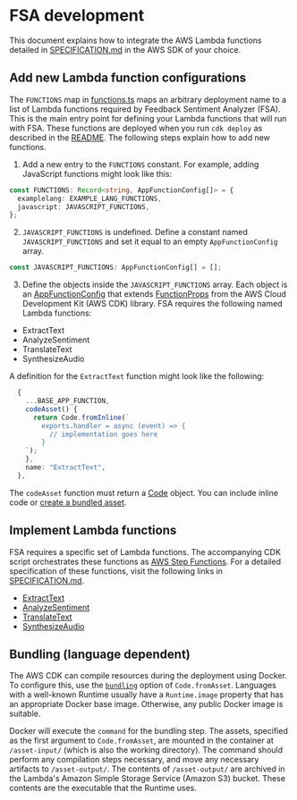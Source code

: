 # FSA development

This document explains how to integrate the AWS Lambda functions detailed in [SPECIFICATION.md](./SPECIFICATION.md#lambda-functions) in the AWS SDK of your choice.

## Add new Lambda function configurations

The `FUNCTIONS` map in [functions.ts](./cdk/lib/functions.ts) maps an arbitrary deployment name to a list of Lambda functions required by Feedback Sentiment Analyzer (FSA). This is the main entry point for defining your Lambda functions that will run with FSA. These functions are deployed when you run `cdk deploy` as described in the [README](./README.md). The following steps explain how to add new functions.

1. Add a new entry to the `FUNCTIONS` constant. For example, adding JavaScript functions might look like this:

```typescript
const FUNCTIONS: Record<string, AppFunctionConfig[]> = {
  examplelang: EXAMPLE_LANG_FUNCTIONS,
  javascript: JAVASCRIPT_FUNCTIONS,
};
```

2. `JAVASCRIPT_FUNCTIONS` is undefined. Define a constant named `JAVASCRIPT_FUNCTIONS` and set it equal to an empty `AppFunctionConfig` array.

```typescript
const JAVASCRIPT_FUNCTIONS: AppFunctionConfig[] = [];
```

3. Define the objects inside the `JAVASCRIPT_FUNCTIONS` array. Each object is an [AppFunctionConfig](./cdk/lib/constructs/app-lambdas.ts#4) that extends [FunctionProps](https://docs.aws.amazon.com/cdk/api/v2/docs/aws-cdk-lib.aws_lambda.FunctionProps.html) from the AWS Cloud Development Kit (AWS CDK) library. FSA requires the following named Lambda functions:

- ExtractText
- AnalyzeSentiment
- TranslateText
- SynthesizeAudio

A definition for the `ExtractText` function might look like the following:

```typescript
  {
    ...BASE_APP_FUNCTION,
    codeAsset() {
      return Code.fromInline(`
        exports.handler = async (event) => {
          // implementation goes here
        }
    `);
    },
    name: "ExtractText",
  },
```

The `codeAsset` function must return a [Code](https://docs.aws.amazon.com/cdk/api/v2/docs/aws-cdk-lib.aws_lambda.Code.html) object. You can include inline code or [create a bundled asset](#bundling).

## Implement Lambda functions

FSA requires a specific set of Lambda functions. The accompanying CDK script orchestrates these functions as [AWS Step Functions](https://docs.aws.amazon.com/step-functions/latest/dg/welcome.html). For a detailed specification of these functions, visit the following links in [SPECIFICATION.md](./SPECIFICATION.md).

- [ExtractText](./SPECIFICATION.md#extracttext)
- [AnalyzeSentiment](./SPECIFICATION.md#analyzesentiment)
- [TranslateText](./SPECIFICATION.md#translatetext)
- [SynthesizeAudio](./SPECIFICATION.md#synthesizeaudio)

## Bundling (language dependent)

The AWS CDK can compile resources during the deployment using Docker. To configure this, use the [`bundling`](https://docs.aws.amazon.com/cdk/api/v1/docs/@aws-cdk_aws-s3-assets.AssetOptions.html#bundling) option of `Code.fromAsset`. Languages with a well-known Runtime usually have a `Runtime.image` property that has an appropriate Docker base image. Otherwise, any public Docker image is suitable.

Docker will execute the `command` for the bundling step.
The assets, specified as the first argument to `Code.fromAsset`, are mounted in the container at `/asset-input/` (which is also the working directory).
The command should perform any compilation steps necessary, and move any necessary artifacts to `/asset-output/`.
The contents of `/asset-output/` are archived in the Lambda's Amazon Simple Storage Service (Amazon S3) bucket. These contents are the executable that the Runtime uses.
